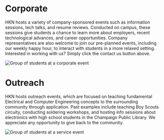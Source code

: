 <script>
    import Events from "../../components/Events.svelte";
    import calendar from "./calendar";
</script>

# Corporate

HKN hosts a variety of company-sponsored events such as information sessions, tech talks, and resume reviews. Conducted on campus, these sessions give students a chance to learn more about employers, recent technological advances, and career opportunities. Company representatives are also welcome to join our pre-planned events, including our weekly happy hour, to interact with students in a more relaxed setting. Interested in working with us? Simply click the contact us button above.

![Group of students at a corporate event](/corporatepic.jpg)

# Outreach

HKN hosts outreach events, which are focused on teaching fundamental Electrical and Computer Engineering concepts to the surrounding community through application. Past examples include teaching Boy Scouts circuity, conducting soldering workshops, and hosting info sessions about electronics with high school students in the Champaign Public Library. We appreciate any opportunity to give back to the community.

![Group of students at a service event](/outreachpic.jpg)
